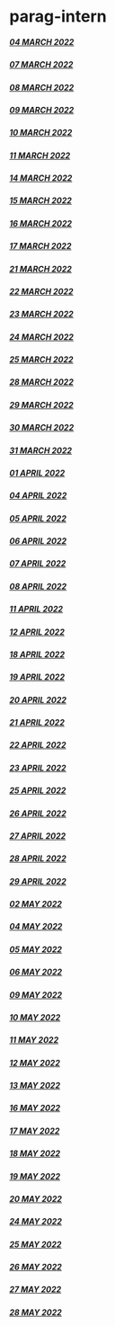 # parag-intern


##### [04 MARCH 2022](https://github.com/sp18-interns/parag-intern/tree/main/04%20MARCH%202022)

##### [07 MARCH 2022](https://github.com/sp18-interns/parag-intern/tree/main/07%20MARCH%202022)

##### [08 MARCH 2022](https://github.com/sp18-interns/parag-intern/tree/main/08%20MARCH%202022)
 
##### [09 MARCH 2022](https://github.com/sp18-interns/parag-intern/tree/main/09%20MARCH%202022)

##### [10 MARCH 2022](https://github.com/sp18-interns/parag-intern/tree/main/10%20MARCH%202022)

##### [11 MARCH 2022](https://github.com/sp18-interns/parag-intern/tree/main/11%20MARCH%202022)

##### [14 MARCH 2022](https://github.com/sp18-interns/parag-intern/tree/main/14%20MARCH%202022)

##### [15 MARCH 2022](https://github.com/sp18-interns/parag-intern/tree/main/15%20MARCH%202022)

##### [16 MARCH 2022](https://github.com/sp18-interns/parag-intern/tree/main/16%20MARCH%202022)

##### [17 MARCH 2022](https://github.com/sp18-interns/parag-intern/tree/main/17%20MARCH%202022)

##### [21 MARCH 2022](https://github.com/sp18-interns/parag-intern/tree/main/21%20MARCH%202022)

##### [22 MARCH 2022](https://github.com/sp18-interns/parag-intern/tree/main/22%20MARCH%202022)

##### [23 MARCH 2022](https://github.com/sp18-interns/parag-intern/tree/main/23%20MARCH%202022)

##### [24 MARCH 2022](https://github.com/sp18-interns/parag-intern/tree/main/24%20MARCH%202022)

##### [25 MARCH 2022](https://github.com/sp18-interns/parag-intern/tree/main/25%20MARCH%202022)

##### [28 MARCH 2022](https://github.com/sp18-interns/parag-intern/tree/main/28%20MARCH%202022)

##### [29 MARCH 2022](https://github.com/sp18-interns/parag-intern/tree/main/29%20MARCH%202022)

##### [30 MARCH 2022](https://github.com/sp18-interns/parag-intern/tree/main/30%20MARCH%202022)

##### [31 MARCH 2022](https://github.com/sp18-interns/parag-intern/tree/main/31%20MARCH%202022)

##### [01 APRIL 2022](https://github.com/sp18-interns/parag-intern/tree/main/01%20APRIL%202022)

##### [04 APRIL 2022](https://github.com/sp18-interns/parag-intern/tree/main/04%20APRIL%202022)

##### [05 APRIL 2022](https://github.com/sp18-interns/parag-intern/tree/main/05%20APRIL%202022)

##### [06 APRIL 2022](https://github.com/sp18-interns/parag-intern/tree/main/06%20APRIL%202022)

##### [07 APRIL 2022](https://github.com/sp18-interns/parag-intern/tree/main/07%20APRIL%202022)

##### [08 APRIL 2022](https://github.com/sp18-interns/parag-intern/tree/main/08%20APRIL%202022)

##### [11 APRIL 2022](https://github.com/sp18-interns/parag-intern/tree/main/11%20APRIL%202022)

##### [12 APRIL 2022](https://github.com/sp18-interns/parag-intern/tree/main/12%20APRIL%202022)

##### [18 APRIL 2022](https://github.com/sp18-interns/parag-intern/tree/main/18%20APRIL%202022)

##### [19 APRIL 2022](https://github.com/sp18-interns/parag-intern/tree/main/19%20APRIL%202022)

##### [20 APRIL 2022](https://github.com/sp18-interns/parag-intern/tree/main/20%20APRIL%202022)

##### [21 APRIL 2022](https://github.com/sp18-interns/parag-intern/tree/main/21%20APRIL%202022)

##### [22 APRIL 2022](https://github.com/sp18-interns/parag-intern/tree/main/22%20APRIL%202022)

##### [23 APRIL 2022](https://github.com/sp18-interns/parag-intern/tree/main/23%20APRIL%202022)

##### [25 APRIL 2022](https://github.com/sp18-interns/parag-intern/tree/main/25%20APRIL%202022)

##### [26 APRIL 2022](https://github.com/sp18-interns/parag-intern/tree/main/26%20APRIL%202022)

##### [27 APRIL 2022](https://github.com/sp18-interns/parag-intern/tree/main/27%20APRIL%202022)

##### [28 APRIL 2022](https://github.com/sp18-interns/parag-intern/tree/main/28%20APRIL%202022)

##### [29 APRIL 2022](https://github.com/sp18-interns/parag-intern/tree/main/29%20APRIL%202022)

##### [02 MAY 2022](https://github.com/sp18-interns/parag-intern/tree/main/02%20MAY%202022)

##### [04 MAY 2022](https://github.com/sp18-interns/parag-intern/tree/main/04%20MAY%202022)

##### [05 MAY 2022](https://github.com/sp18-interns/parag-intern/tree/main/05%20MAY%202022)

##### [06 MAY 2022](https://github.com/sp18-interns/parag-intern/tree/main/06%20MAY%202022)

##### [09 MAY 2022](https://github.com/sp18-interns/parag-intern/tree/main/09%20MAY%202022)

##### [10 MAY 2022](https://github.com/sp18-interns/parag-intern/tree/main/10%20MAY%202022)

##### [11 MAY 2022](https://github.com/sp18-interns/parag-intern/tree/main/11%20MAY%202022)

##### [12 MAY 2022](https://github.com/sp18-interns/parag-intern/tree/main/12%20MAY%202022)

##### [13 MAY 2022](https://github.com/sp18-interns/parag-intern/tree/main/13%20MAY%202022)

##### [16 MAY 2022](https://github.com/sp18-interns/parag-intern/tree/main/16%20MAY%202022)

##### [17 MAY 2022](https://github.com/sp18-interns/parag-intern/tree/main/17%20MAY%202022)

##### [18 MAY 2022](https://github.com/sp18-interns/parag-intern/tree/main/18%20MAY%202022)

##### [19 MAY 2022](https://github.com/sp18-interns/parag-intern/tree/main/19%20MAY%202022)

##### [20 MAY 2022](https://github.com/sp18-interns/parag-intern/tree/main/20%20MAY%202022)

##### [24 MAY 2022](https://github.com/sp18-interns/parag-intern/tree/main/24%20MAY%202022)

##### [25 MAY 2022](https://github.com/sp18-interns/parag-intern/tree/main/25%20MAY%202022)

##### [26 MAY 2022](https://github.com/sp18-interns/parag-intern/tree/main/26%20MAY%202022)

##### [27 MAY 2022](https://github.com/sp18-interns/parag-intern/tree/main/27%20MAY%202022)

##### [28 MAY 2022](https://github.com/sp18-interns/parag-intern/tree/main/28%20MAY%202022)
